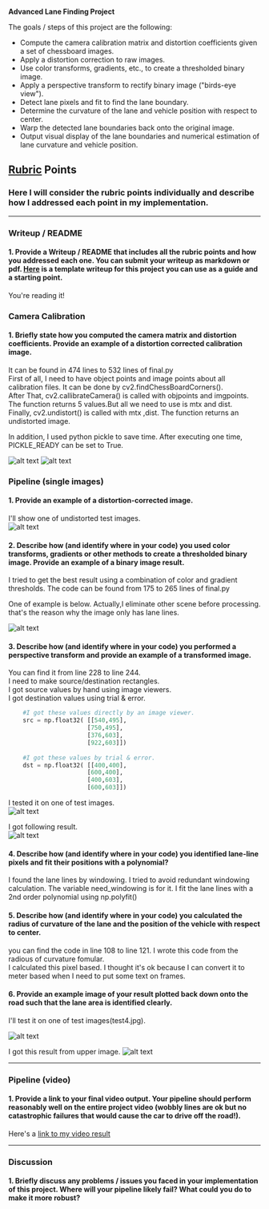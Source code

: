 **Advanced Lane Finding Project**

The goals / steps of this project are the following:

* Compute the camera calibration matrix and distortion coefficients given a set of chessboard images.
* Apply a distortion correction to raw images.
* Use color transforms, gradients, etc., to create a thresholded binary image.
* Apply a perspective transform to rectify binary image ("birds-eye view").
* Detect lane pixels and fit to find the lane boundary.
* Determine the curvature of the lane and vehicle position with respect to center.
* Warp the detected lane boundaries back onto the original image.
* Output visual display of the lane boundaries and numerical estimation of lane curvature and vehicle position.

[//]: # (Image References)

[image1]: ./writeup_calibration1_undist_before.jpg "original"
[image1_1]: ./writeup_calibration1_undist_after.jpg "Undistorted"

[image2]: ./writeup_undisorted_test_image.jpg   "undistorted test image"
[image3]: ./writeup_combined_binary.jpg         "Binary Example"
[image4]: ./writeup_perspected_transform_before.jpg "perspective transform before"
[image4_1]: ./writeup_perspected_transform_after.jpg "perspective transform after"
[image5]: ./test_images/test4.jpg                   "original"
[image5_1]: ./test_images_output/test4.jpg           "output"
[video1]: ./project_video_output.mp4 "Video"

## [Rubric](https://review.udacity.com/#!/rubrics/571/view) Points

### Here I will consider the rubric points individually and describe how I addressed each point in my implementation.  

---

### Writeup / README

#### 1. Provide a Writeup / README that includes all the rubric points and how you addressed each one.  You can submit your writeup as markdown or pdf.  [Here](https://github.com/udacity/CarND-Advanced-Lane-Lines/blob/master/writeup_template.md) is a template writeup for this project you can use as a guide and a starting point.  

You're reading it!

### Camera Calibration

#### 1. Briefly state how you computed the camera matrix and distortion coefficients. Provide an example of a distortion corrected calibration image.

It can be found in 474 lines to 532 lines of final.py   
First of all, I need to have object points and image points about all calibration files. It can be done by cv2.findChessBoardCorners().    
After That,  cv2.callibrateCamera() is called with objpoints and imgpoints.  The function returns 5 values.But all we need to use is mtx and dist.    
Finally, cv2.undistort() is called with mtx ,dist. The function returns an undistorted image.    

In addition, I used python pickle  to save time. After executing one time, PICKLE_READY can be set to True.


![alt text][image1]
![alt text][image1_1]

### Pipeline (single images)

#### 1. Provide an example of a distortion-corrected image.

I'll show one of undistorted test images.              
![alt text][image2]

#### 2. Describe how (and identify where in your code) you used color transforms, gradients or other methods to create a thresholded binary image.  Provide an example of a binary image result.

I tried to get the best result using a combination of color and gradient thresholds.  The code can be found from 175 to 265 lines of final.py     

One of example is below. Actually,I eliminate other scene before processing. that's the reason why the image only has lane lines.    


![alt text][image3]

#### 3. Describe how (and identify where in your code) you performed a perspective transform and provide an example of a transformed image.

You can find it from line 228 to line 244.     
I need to make source/destination rectangles.    
I got source values by hand using image viewers.   
I got destination values using trial & error.  


```python
    #I got these values directly by an image viewer.
    src = np.float32( [[540,495],
                      [750,495],
                      [376,603],
                      [922,603]])
    
    #I got these values by trial & error.
    dst = np.float32( [[400,400],
                      [600,400],
                      [400,603],
                      [600,603]])
```


I tested it on one of test images.     
![alt text][image4]

I got following result.     
![alt text][image4_1]

#### 4. Describe how (and identify where in your code) you identified lane-line pixels and fit their positions with a polynomial?

I found the lane lines by windowing. I tried to avoid redundant windowing calculation. The variable need_windowing is for it.
I fit the lane lines with a 2nd order polynomial using np.polyfit()


#### 5. Describe how (and identify where in your code) you calculated the radius of curvature of the lane and the position of the vehicle with respect to center.

you can find the code  in line 108 to line 121. I wrote this code from the radious of curvature fomular.   
I calculated this pixel based. I thought it's ok because I can convert it to meter based when I need to put some text on frames.    

#### 6. Provide an example image of your result plotted back down onto the road such that the lane area is identified clearly.
I'll test it on one of test images(test4.jpg).

![alt text][image5]


I got this result from upper image.
![alt text][image5_1]

---

### Pipeline (video)

#### 1. Provide a link to your final video output.  Your pipeline should perform reasonably well on the entire project video (wobbly lines are ok but no catastrophic failures that would cause the car to drive off the road!).

Here's a [link to my video result](./project_video_output.mp4)

---

### Discussion

#### 1. Briefly discuss any problems / issues you faced in your implementation of this project.  Where will your pipeline likely fail?  What could you do to make it more robust?





